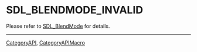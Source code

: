 # SDL_BLENDMODE_INVALID

Please refer to [SDL_BlendMode](SDL_BlendMode) for details.

----
[CategoryAPI](CategoryAPI), [CategoryAPIMacro](CategoryAPIMacro)

